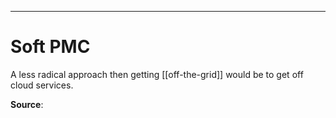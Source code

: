 ___
# Soft PMC

A less radical approach then getting [[off-the-grid]] would be to get off cloud services.

**Source**:
